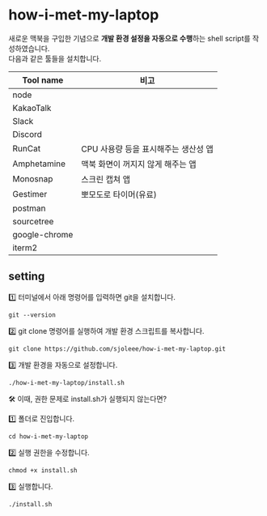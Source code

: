 # how-i-met-my-laptop

새로운 맥북을 구입한 기념으로 **개발 환경 설정을 자동으로 수행**하는 shell script를 작성하였습니다.<br>
다음과 같은 툴들을 설치합니다.

| Tool name | 비고 |
| ------------ | ------------- |
|node||
|KakaoTalk||
|Slack||
|Discord||
|RunCat|CPU 사용량 등을 표시해주는 생산성 앱|
|Amphetamine|맥북 화면이 꺼지지 않게 해주는 앱|
|Monosnap|스크린 캡쳐 앱|
|Gestimer|뽀모도로 타이머(유료)|
|postman||
|sourcetree||
|google-chrome||
|iterm2||





## setting

1️⃣ 터미널에서 아래 명령어를 입력하면 git을 설치합니다.

```
git --version
```

2️⃣ git clone 명령어를 실행하여 개발 환경 스크립트를 복사합니다.

```
git clone https://github.com/sjoleee/how-i-met-my-laptop.git
```

3️⃣ 개발 환경을 자동으로 설정합니다.

```
./how-i-met-my-laptop/install.sh
```

🛠 이때, 권한 문제로 install.sh가 실행되지 않는다면?


1️⃣ 폴더로 진입합니다.
```
cd how-i-met-my-laptop
```

2️⃣ 실행 권한을 수정합니다.
```
chmod +x install.sh
```

3️⃣ 실행합니다.
```
./install.sh
```







